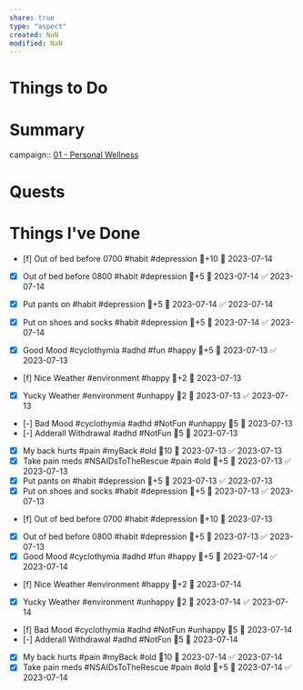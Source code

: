 ```yaml
---
share: true
type: "aspect"
created: NaN 
modified: NaN
---
```


# Things to Do

# Summary
campaign:: [01 - Personal Wellness](./01%20-%20Personal%20Wellness.md)

# Quests

# Things I've Done
- [f] Out of bed before 0700 #habit #depression 🥄+10 📅 2023-07-14
- [x] Out of bed before 0800 #habit #depression 🥄+5 📅 2023-07-14 ✅ 2023-07-14
- [x] Put pants on #habit #depression 🥄+5 📅 2023-07-14 ✅ 2023-07-14
- [x] Put on shoes and socks #habit #depression 🥄+5 📅 2023-07-14 ✅ 2023-07-14


- [x] Good Mood #cyclothymia #adhd #fun #happy 🥄+5 📅 2023-07-13 ✅ 2023-07-13
- [f] Nice Weather #environment #happy 🥄+2 📅 2023-07-13
- [x] Yucky Weather #environment #unhappy 🥄2 📅 2023-07-13 ✅ 2023-07-13
- [-] Bad Mood #cyclothymia #adhd #NotFun #unhappy  🥄5 📅 2023-07-13
- [-] Adderall Withdrawal #adhd #NotFun 🥄5 📅 2023-07-13
- [x] My back hurts #pain #myBack #old 🥄10 📅 2023-07-13 ✅ 2023-07-13
- [x] Take pain meds #NSAIDsToTheRescue #pain #old 🥄+5 📅 2023-07-13 ✅ 2023-07-13
- [x] Put pants on #habit #depression 🥄+5 📅 2023-07-13 ✅ 2023-07-13
- [x] Put on shoes and socks #habit #depression 🥄+5 📅 2023-07-13 ✅ 2023-07-13

- [f] Out of bed before 0700 #habit #depression 🥄+10 📅 2023-07-13
- [x] Out of bed before 0800 #habit #depression 🥄+5 📅 2023-07-13 ✅ 2023-07-13
- [x] Good Mood #cyclothymia #adhd #fun #happy 🥄+5 📅 2023-07-14 ✅ 2023-07-14
- [f] Nice Weather #environment #happy 🥄+2 📅 2023-07-14
- [x] Yucky Weather #environment #unhappy 🥄2 📅 2023-07-14 ✅ 2023-07-14
- [f] Bad Mood #cyclothymia #adhd #NotFun #unhappy  🥄5 📅 2023-07-14
- [-] Adderall Withdrawal #adhd #NotFun 🥄5 📅 2023-07-14
- [x] My back hurts #pain #myBack #old 🥄10 📅 2023-07-14 ✅ 2023-07-14
- [x] Take pain meds #NSAIDsToTheRescue #pain #old 🥄+5 📅 2023-07-14 ✅ 2023-07-14